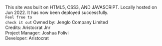 This site was built on HTML5, CSS3, AND JAVASCRIPT. Locally hosted on Jun 2022. It has now been deployed successfully. <br> <code>Feel free to check it out</code>
Owned by: Jenglo Company Limited<br>
Credits: Aristocrat Jnr <br>
Project Manager: Joshua Folivi<br>
Developer: Aristocrat
